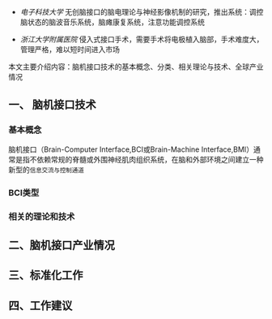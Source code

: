 - _电子科技大学_ 无创脑接口的脑电理论与神经影像机制的研究，推出系统：调控脑状态的脑波音乐系统，脑瘫康复系统，注意功能调控系统

- _浙江大学附属医院_ 侵入式接口手术，需要手术将电极植入脑部，手术难度大，管理严格，难以短时间进入市场

本文主要介绍内容：脑机接口技术的基本概念、分类、相关理论与技术、全球产业情况


## 一、 脑机接口技术

### 基本概念

脑机接口（Brain-Computer Interface,BCI或Brain-Machine Interface,BMI）通常是指不依赖常规的脊髓或外围神经肌肉组织系统，在脑和外部环境之间建立一种新型的`信息交流与控制通道`

### BCI类型

### 相关的理论和技术


## 二、脑机接口产业情况

## 三、标准化工作



## 四、工作建议
